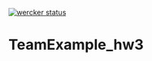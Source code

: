 [![wercker status](https://app.wercker.com/status/bb1e1506a4c7bcfda009f32615244872/s "wercker status")](https://app.wercker.com/project/bykey/bb1e1506a4c7bcfda009f32615244872)

# TeamExample_hw3
